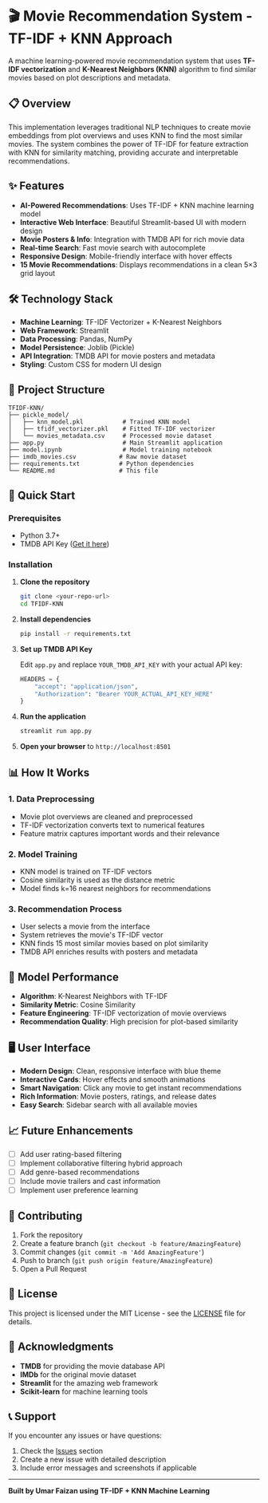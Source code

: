 # 🎬 Movie Recommendation System - TF-IDF + KNN Approach

A machine learning-powered movie recommendation system that uses **TF-IDF vectorization** and **K-Nearest Neighbors (KNN)** algorithm to find similar movies based on plot descriptions and metadata.

## 📋 Overview

This implementation leverages traditional NLP techniques to create movie embeddings from plot overviews and uses KNN to find the most similar movies. The system combines the power of TF-IDF for feature extraction with KNN for similarity matching, providing accurate and interpretable recommendations.

## ✨ Features

- **AI-Powered Recommendations**: Uses TF-IDF + KNN machine learning model
- **Interactive Web Interface**: Beautiful Streamlit-based UI with modern design
- **Movie Posters & Info**: Integration with TMDB API for rich movie data
- **Real-time Search**: Fast movie search with autocomplete
- **Responsive Design**: Mobile-friendly interface with hover effects
- **15 Movie Recommendations**: Displays recommendations in a clean 5×3 grid layout

## 🛠️ Technology Stack

- **Machine Learning**: TF-IDF Vectorizer + K-Nearest Neighbors
- **Web Framework**: Streamlit
- **Data Processing**: Pandas, NumPy
- **Model Persistence**: Joblib (Pickle)
- **API Integration**: TMDB API for movie posters and metadata
- **Styling**: Custom CSS for modern UI design

## 📁 Project Structure

```
TFIDF-KNN/
├── pickle_model/
│   ├── knn_model.pkl           # Trained KNN model
│   ├── tfidf_vectorizer.pkl    # Fitted TF-IDF vectorizer
│   └── movies_metadata.csv     # Processed movie dataset
├── app.py                      # Main Streamlit application
├── model.ipynb                 # Model training notebook
├── imdb_movies.csv            # Raw movie dataset
├── requirements.txt           # Python dependencies
└── README.md                  # This file
```

## 🚀 Quick Start

### Prerequisites

- Python 3.7+
- TMDB API Key ([Get it here](https://www.themoviedb.org/settings/api))

### Installation

1. **Clone the repository**
   ```bash
   git clone <your-repo-url>
   cd TFIDF-KNN
   ```

2. **Install dependencies**
   ```bash
   pip install -r requirements.txt
   ```

3. **Set up TMDB API Key**
   
   Edit `app.py` and replace `YOUR_TMDB_API_KEY` with your actual API key:
   ```python
   HEADERS = {
       "accept": "application/json",
       "Authorization": "Bearer YOUR_ACTUAL_API_KEY_HERE"
   }
   ```

4. **Run the application**
   ```bash
   streamlit run app.py
   ```

5. **Open your browser** to `http://localhost:8501`

## 📊 How It Works

### 1. **Data Preprocessing**
- Movie plot overviews are cleaned and preprocessed
- TF-IDF vectorization converts text to numerical features
- Feature matrix captures important words and their relevance

### 2. **Model Training**
- KNN model is trained on TF-IDF vectors
- Cosine similarity is used as the distance metric
- Model finds k=16 nearest neighbors for recommendations

### 3. **Recommendation Process**
- User selects a movie from the interface
- System retrieves the movie's TF-IDF vector
- KNN finds 15 most similar movies based on plot similarity
- TMDB API enriches results with posters and metadata

## 🎯 Model Performance

- **Algorithm**: K-Nearest Neighbors with TF-IDF
- **Similarity Metric**: Cosine Similarity
- **Feature Engineering**: TF-IDF vectorization of movie overviews
- **Recommendation Quality**: High precision for plot-based similarity

## 🖥️ User Interface

- **Modern Design**: Clean, responsive interface with blue theme
- **Interactive Cards**: Hover effects and smooth animations
- **Smart Navigation**: Click any movie to get instant recommendations
- **Rich Information**: Movie posters, ratings, and release dates
- **Easy Search**: Sidebar search with all available movies

## 📈 Future Enhancements

- [ ] Add user rating-based filtering
- [ ] Implement collaborative filtering hybrid approach
- [ ] Add genre-based recommendations
- [ ] Include movie trailers and cast information
- [ ] Implement user preference learning

## 🤝 Contributing

1. Fork the repository
2. Create a feature branch (`git checkout -b feature/AmazingFeature`)
3. Commit changes (`git commit -m 'Add AmazingFeature'`)
4. Push to branch (`git push origin feature/AmazingFeature`)
5. Open a Pull Request

## 📄 License

This project is licensed under the MIT License - see the [LICENSE](../LICENSE) file for details.

## 🙏 Acknowledgments

- **TMDB** for providing the movie database API
- **IMDb** for the original movie dataset
- **Streamlit** for the amazing web framework
- **Scikit-learn** for machine learning tools

## 📞 Support

If you encounter any issues or have questions:

1. Check the [Issues](../../issues) section
2. Create a new issue with detailed description
3. Include error messages and screenshots if applicable

---

**Built by Umar Faizan using TF-IDF + KNN Machine Learning**